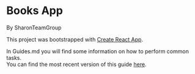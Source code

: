 # Books App

By SharonTeamGroup

This project was bootstrapped with [Create React App](https://github.com/facebookincubator/create-react-app).

In Guides.md you will find some information on how to perform common tasks.<br>
You can find the most recent version of this guide [here](https://github.com/facebookincubator/create-react-app/blob/master/packages/react-scripts/template/README.md).
